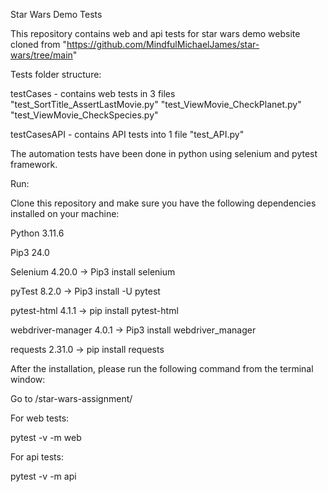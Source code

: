 Star Wars Demo Tests

This repository contains web and api tests for star wars demo website cloned from "https://github.com/MindfulMichaelJames/star-wars/tree/main"

Tests folder structure:

testCases - contains web tests in 3 files "test_SortTitle_AssertLastMovie.py" "test_ViewMovie_CheckPlanet.py" "test_ViewMovie_CheckSpecies.py"

testCasesAPI - contains API tests into 1 file "test_API.py"

The automation tests have been done in python using selenium and pytest framework.

Run:

Clone this repository and make sure you have the following dependencies installed on your machine:

Python 3.11.6

Pip3 24.0

Selenium 4.20.0 -> Pip3 install selenium

pyTest 8.2.0 -> Pip3 install -U pytest

pytest-html 4.1.1 -> pip install pytest-html

webdriver-manager 4.0.1 -> Pip3 install webdriver_manager


requests 2.31.0 -> pip install requests

After the installation, please run the following command from the terminal window:

Go to /star-wars-assignment/


For web tests:

pytest -v -m web

For api tests:

pytest -v -m api
